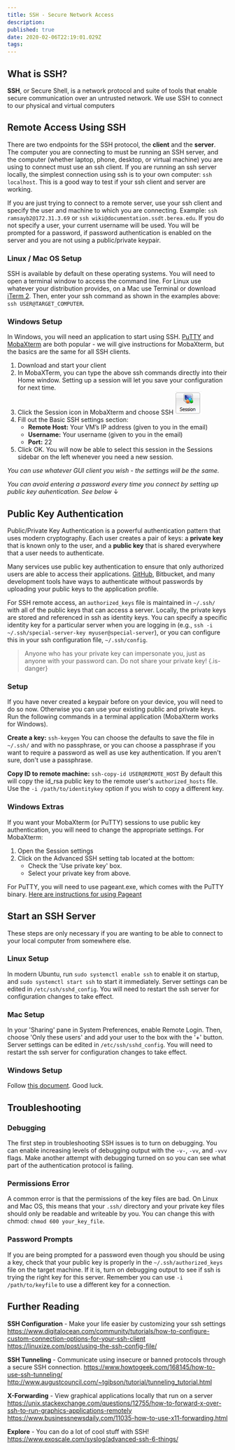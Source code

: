 ```yaml
---
title: SSH - Secure Network Access
description: 
published: true
date: 2020-02-06T22:19:01.029Z
tags: 
---
```


## What is SSH?

**SSH**, or Secure Shell, is a network protocol and suite of tools that enable secure communication over an untrusted network. We use SSH to connect to our physical and virtual computers

## Remote Access Using SSH

There are two endpoints for the SSH protocol, the **client** and the **server**. The computer you are connecting to must be running an SSH server, and the computer (whether laptop, phone, desktop, or virtual machine) you are using to connect must use an ssh client. If you are running an ssh server locally, the simplest connection using ssh is to your own computer: `ssh localhost`. This is a good way to test if your ssh client and server are working.

If you are just trying to connect to a remote server, use your ssh client and specify the user and machine to which you are connecting. Example: `ssh ramsayb2@172.31.3.69` or `ssh wiki@documentation.ssdt.berea.edu`. If you do not specify a user, your current username will be used. You will be prompted for a password, if password authentication is enabled on the server and you are not using a public/private keypair.

### Linux / Mac OS Setup

SSH is available by default on these operating systems. You will need to open a terminal window to access the command line. For Linux use whatever your distribution provides, on a Mac use Terminal or download [iTerm 2](https://iterm2.com/). Then, enter your ssh command as shown in the examples above: `ssh USER@TARGET_COMPUTER`.

### Windows Setup

In Windows, you will need an application to start using SSH. [PuTTY](https://www.putty.org/) and [MobaXterm](http://mobaxterm.mobatek.net/download.html) are both popular - we will give instructions for MobaXterm, but the basics are the same for all SSH clients.

1. Download and start your client
2. In MobaXTerm, you can type the above ssh commands directly into their Home window. Setting up a session will let you save your configuration for next time.
3. Click the Session icon in MobaXterm and choose SSH
    ![mobaxterm-session-icon.png](/mobaxterm-session-icon.png)
4. Fill out the Basic SSH settings section:
    * **Remote Host:** Your VM’s IP address (given to you in the email)
    * **Username:** Your username (given to you in the email)
    * **Port:** 22
5. Click OK. You will now be able to select this session in the Sessions sidebar on the left whenever you need a new session.

*You can use whatever GUI client you wish - the settings will be the same.*

*You can avoid entering a password every time you connect by setting up public key auhentication. See below* ↓

## Public Key Authentication

Public/Private Key Authentication is a powerful authentication pattern that uses modern cryptography. Each user creates a pair of keys: a **private key** that is known only to the user, and a **public key** that is shared everywhere that a user needs to authenticate.

Many services use public key authentication to ensure that only authorized users are able to access their applications. [GitHub](https://github.com/settings/keys), Bitbucket, and many development tools have ways to authenticate without passwords by uploading your public keys to the application profile.

For SSH remote access, an `authorized_keys` file is maintained in `~/.ssh/` with all of the public keys that can access a server. Locally, the private keys are stored and referenced in ssh as identity keys. You can specify a specific identity key for a particular server when you are logging in (e.g., `ssh -i ~/.ssh/special-server-key myuser@special-server`), or you can configure this in your ssh configuration file, `~/.ssh/config`.

> Anyone who has your private key can impersonate you, just as anyone with your password can. Do not share your private key!
{.is-danger}


### Setup

If you have never created a keypair before on your device, you will need to do so now. Otherwise you can use your existing public and private keys. Run the following commands in a terminal application (MobaXterm works for Windows).

**Create a key:** `ssh-keygen`
You can choose the defaults to save the file in `~/.ssh/` and with no passphrase, or you can choose a passphrase if you want to require a password as well as use key authentication. If you aren't sure, don't use a passphrase.

**Copy ID to remote machine:** `ssh-copy-id USER@REMOTE_HOST`
By default this will copy the id_rsa public key to the remote user's `authorized_hosts` file. Use the `-i /path/to/identitykey` option if you wish to copy a different key.


### Windows Extras

If you want your MobaXterm (or PuTTY) sessions to use public key authentication, you will need to change the appropriate settings. For MobaXterm:

1. Open the Session settings
2. Click on the Advanced SSH setting tab located at the bottom: 
    * Check the 'Use private key' box.
    * Select your private key from above. 

For PuTTY, you will need to use pageant.exe, which comes with the PuTTY binary. [Here are instructions for using Pageant](https://www.digitalocean.com/community/tutorials/how-to-use-pageant-to-streamline-ssh-key-authentication-with-putty)

## Start an SSH Server
These steps are only necessary if you are wanting to be able to connect to your local computer from somewhere else.

### Linux Setup
In modern Ubuntu, run `sudo systemctl enable ssh` to enable it on startup, and `sudo systemctl start ssh` to start it immediately. Server settings can be edited in `/etc/ssh/sshd_config`. You will need to restart the ssh server for configuration changes to take effect.

### Mac Setup
In your 'Sharing' pane in System Preferences, enable Remote Login. Then, choose 'Only these users' and add your user to the box with the '+' button. Server settings can be edited in `/etc/ssh/sshd_config`. You will need to restart the ssh server for configuration changes to take effect.

### Windows Setup
Follow [this document](https://winscp.net/eng/docs/guide_windows_openssh_server). Good luck.

## Troubleshooting

### Debugging
The first step in troubleshooting SSH issues is to turn on debugging. You can enable increasing levels of debugging output with the `-v-`, `-vv`, and `-vvv` flags. Make another attempt with debugging turned on so you can see what part of the authentication protocol is failing.

### Permissions Error
A common error is that the permissions of the key files are bad. On Linux and Mac OS, this means that your `.ssh/` directory and your private key files should only be readable and writeable by you. You can change this with chmod: `chmod 600 your_key_file`.

### Password Prompts
If you are being prompted for a password even though you should be using a key, check that your public key is properly in the `~/.ssh/authorized_keys` file on the target machine. If it is, turn on debugging output to see if ssh is trying the right key for this server. Remember you can use `-i /path/to/keyfile` to use a different key for a connection.

## Further Reading

**SSH Configuration** - Make your life easier by customizing your ssh settings
https://www.digitalocean.com/community/tutorials/how-to-configure-custom-connection-options-for-your-ssh-client
https://linuxize.com/post/using-the-ssh-config-file/

**SSH Tunneling** - Communicate using insecure or banned protocols through a secure SSH connection.
https://www.howtogeek.com/168145/how-to-use-ssh-tunneling/
http://www.augustcouncil.com/~tgibson/tutorial/tunneling_tutorial.html

**X-Forwarding** - View graphical applications locally that run on a server
https://unix.stackexchange.com/questions/12755/how-to-forward-x-over-ssh-to-run-graphics-applications-remotely
https://www.businessnewsdaily.com/11035-how-to-use-x11-forwarding.html

**Explore** - You can do a lot of cool stuff with SSH!
https://www.exoscale.com/syslog/advanced-ssh-6-things/